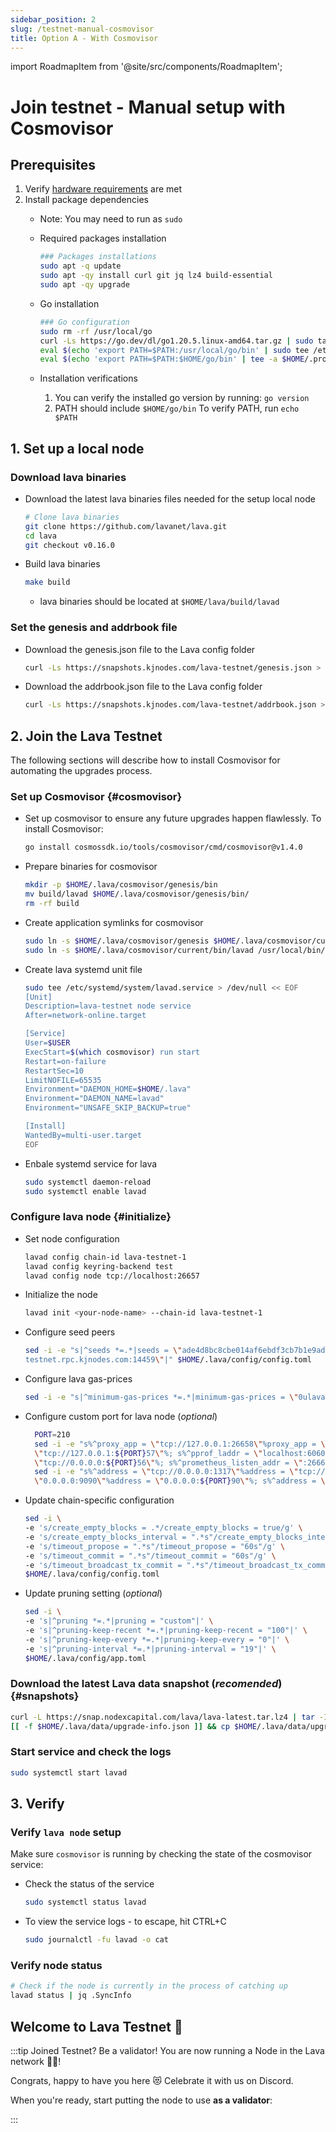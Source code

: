```yaml
---
sidebar_position: 2
slug: /testnet-manual-cosmovisor
title: Option A - With Cosmovisor
---
```

import RoadmapItem from '@site/src/components/RoadmapItem';

# Join testnet - Manual setup with Cosmovisor
## Prerequisites

1. Verify [hardware requirements](reqs) are met
2. Install package dependencies
    - Note: You may need to run as `sudo`
    - Required packages installation
        
        ```bash
        ### Packages installations
        sudo apt -q update
        sudo apt -qy install curl git jq lz4 build-essential
        sudo apt -qy upgrade
        ```
        
    - Go installation 
        
        ```bash
        ### Go configuration
        sudo rm -rf /usr/local/go
        curl -Ls https://go.dev/dl/go1.20.5.linux-amd64.tar.gz | sudo tar -xzf - -C /usr/local
        eval $(echo 'export PATH=$PATH:/usr/local/go/bin' | sudo tee /etc/profile.d/golang.sh)
        eval $(echo 'export PATH=$PATH:$HOME/go/bin' | tee -a $HOME/.profile)
        ```
        
    - Installation verifications
        
        1. You can verify the installed go version by running: `go version`
        2. PATH should include `$HOME/go/bin`
        To verify PATH, run `echo $PATH`        

## 1. Set up a local node

### Download lava binaries
    
- Download the latest lava binaries files needed for the setup local node
    
    ```bash
    # Clone lava binaries
    git clone https://github.com/lavanet/lava.git
    cd lava
    git checkout v0.16.0
    ```
- Build lava binaries
    ```bash
    make build
    ```
    -  lava binaries should be located at `$HOME/lava/build/lavad`
    

### Set the genesis and addrbook file

- Download the genesis.json file to the Lava config folder
    
    ```bash
    curl -Ls https://snapshots.kjnodes.com/lava-testnet/genesis.json > $HOME/.lava/config/genesis.json
    ```
- Download the addrbook.json file to the Lava config folder
    ```bash
    curl -Ls https://snapshots.kjnodes.com/lava-testnet/addrbook.json > $HOME/.lava/config/addrbook.json
    ```
   

## 2. Join the Lava Testnet

The following sections will describe how to install Cosmovisor for automating the upgrades process.


### Set up Cosmovisor {#cosmovisor}

- Set up cosmovisor to ensure any future upgrades happen flawlessly. To install Cosmovisor:
    
    ```bash
    go install cosmossdk.io/tools/cosmovisor/cmd/cosmovisor@v1.4.0
    ```
- Prepare binaries for cosmovisor
    ```bash
    mkdir -p $HOME/.lava/cosmovisor/genesis/bin
    mv build/lavad $HOME/.lava/cosmovisor/genesis/bin/
    rm -rf build
    ```
- Create application symlinks for cosmovisor
    ```bash
    sudo ln -s $HOME/.lava/cosmovisor/genesis $HOME/.lava/cosmovisor/current -f
    sudo ln -s $HOME/.lava/cosmovisor/current/bin/lavad /usr/local/bin/lavad -f
    ```
    
-  Create lava systemd unit file
    ```bash
    sudo tee /etc/systemd/system/lavad.service > /dev/null << EOF
    [Unit]
    Description=lava-testnet node service
    After=network-online.target

    [Service]
    User=$USER
    ExecStart=$(which cosmovisor) run start
    Restart=on-failure
    RestartSec=10
    LimitNOFILE=65535
    Environment="DAEMON_HOME=$HOME/.lava"
    Environment="DAEMON_NAME=lavad"
    Environment="UNSAFE_SKIP_BACKUP=true"

    [Install]
    WantedBy=multi-user.target
    EOF
    ```
- Enbale systemd service for lava
    ```bash
    sudo systemctl daemon-reload
    sudo systemctl enable lavad
    ```
### Configure lava node {#initialize}
   - Set node configuration
     ```bash
     lavad config chain-id lava-testnet-1
     lavad config keyring-backend test
     lavad config node tcp://localhost:26657
     ```
   - Initialize the node
     ```bash
     lavad init <your-node-name> --chain-id lava-testnet-1
     ```
   - Configure seed peers
     ```bash
     sed -i -e "s|^seeds *=.*|seeds = \"ade4d8bc8cbe014af6ebdf3cb7b1e9ad36f412c0@testnet-seeds.polkachu.com:19956,3f472746f46493309650e5a033076689996c8881@lava- 
     testnet.rpc.kjnodes.com:14459\"|" $HOME/.lava/config/config.toml
     ```
   - Configure lava gas-prices
     ```bash
     sed -i -e "s|^minimum-gas-prices *=.*|minimum-gas-prices = \"0ulava\"|" $HOME/.lava/config/app.toml
     ```
   - Configure custom port for lava node (_optional_)
     ```bash
       PORT=210
       sed -i -e "s%^proxy_app = \"tcp://127.0.0.1:26658\"%proxy_app = \"tcp://127.0.0.1:${PORT}58\"%; s%^laddr = \"tcp://127.0.0.1:26657\"%laddr = 
       \"tcp://127.0.0.1:${PORT}57\"%; s%^pprof_laddr = \"localhost:6060\"%pprof_laddr = \"localhost:${PORT}60\"%; s%^laddr = \"tcp://0.0.0.0:26656\"%laddr = 
       \"tcp://0.0.0.0:${PORT}56\"%; s%^prometheus_listen_addr = \":26660\"%prometheus_listen_addr = \":${PORT}66\"%" $HOME/.lava/config/config.toml
       sed -i -e "s%^address = \"tcp://0.0.0.0:1317\"%address = \"tcp://0.0.0.0:${PORT}17\"%; s%^address = \":8080\"%address = \":${PORT}80\"%; s%^address = 
       \"0.0.0.0:9090\"%address = \"0.0.0.0:${PORT}90\"%; s%^address = \"0.0.0.0:9091\"%address = \"0.0.0.0:${PORT}91\"%" $HOME/.lava/config/app.toml
     ```
   - Update chain-specific configuration
     ```bash
     sed -i \
     -e 's/create_empty_blocks = .*/create_empty_blocks = true/g' \
     -e 's/create_empty_blocks_interval = ".*s"/create_empty_blocks_interval = "60s"/g' \
     -e 's/timeout_propose = ".*s"/timeout_propose = "60s"/g' \
     -e 's/timeout_commit = ".*s"/timeout_commit = "60s"/g' \
     -e 's/timeout_broadcast_tx_commit = ".*s"/timeout_broadcast_tx_commit = "601s"/g' \
     $HOME/.lava/config/config.toml
     ```
   - Update pruning setting (_optional_)
     ```bash
     sed -i \
     -e 's|^pruning *=.*|pruning = "custom"|' \
     -e 's|^pruning-keep-recent *=.*|pruning-keep-recent = "100"|' \
     -e 's|^pruning-keep-every *=.*|pruning-keep-every = "0"|' \
     -e 's|^pruning-interval *=.*|pruning-interval = "19"|' \
     $HOME/.lava/config/app.toml
     ```


### Download the latest Lava data snapshot (_recomended_) {#snapshots}
```bash
curl -L https://snap.nodexcapital.com/lava/lava-latest.tar.lz4 | tar -Ilz4 -xf - -C $HOME/.lava
[[ -f $HOME/.lava/data/upgrade-info.json ]] && cp $HOME/.lava/data/upgrade-info.json $HOME/.lava/cosmovisor/genesis/upgrade-info.json
```

    

### Start service and check the logs
```bash
sudo systemctl start lavad
```
    

## 3. Verify

### Verify `lava node` setup

Make sure `cosmovisor` is running by checking the state of the cosmovisor service:

- Check the status of the service
    ```bash
    sudo systemctl status lavad
    ```
- To view the service logs - to escape, hit CTRL+C

    ```bash
    sudo journalctl -fu lavad -o cat
    ```

### Verify node status

```bash
# Check if the node is currently in the process of catching up
lavad status | jq .SyncInfo
```

## Welcome to Lava Testnet 🌋

:::tip Joined Testnet? Be a validator!
You are now running a Node in the Lava network 🎉🥳! 

Congrats, happy to have you here 😻 Celebrate it with us on Discord.

When you're ready, start putting the node to use **as a validator**:
[<RoadmapItem icon="🧑‍⚖️" title="Power as a Validator" description="Validate blocks, secure the network, earn rewards"/>](/validator-manual#account)

:::
